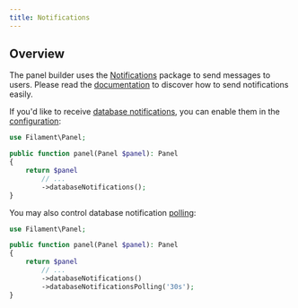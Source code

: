 ```yaml
---
title: Notifications
---
```


## Overview

The panel builder uses the [Notifications](../../notifications/sending-notifications) package to send messages to users. Please read the [documentation](../../notifications/sending-notifications) to discover how to send notifications easily.

If you'd like to receive [database notifications](../../notifications/database-notifications), you can enable them in the [configuration](configuration):

```php
use Filament\Panel;

public function panel(Panel $panel): Panel
{
    return $panel
        // ...
        ->databaseNotifications();
}
```

You may also control database notification [polling](../../notifications/database-notifications#polling-for-new-database-notifications):

```php
use Filament\Panel;

public function panel(Panel $panel): Panel
{
    return $panel
        // ...
        ->databaseNotifications()
        ->databaseNotificationsPolling('30s');
}
```
